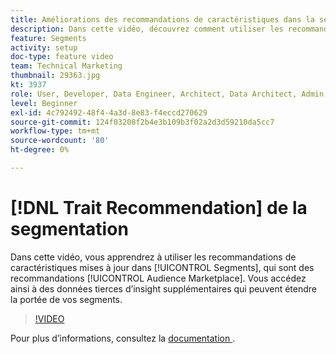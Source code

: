 ```yaml
---
title: Améliorations des recommandations de caractéristiques dans la segmentation
description: Dans cette vidéo, découvrez comment utiliser les recommandations de caractéristiques mises à jour dans Segments, qui sont des recommandations Audience Marketplace. Bénéficiez d’insight supplémentaires dans des données tierces qui peuvent étendre la portée de vos segments.
feature: Segments
activity: setup
doc-type: feature video
team: Technical Marketing
thumbnail: 29363.jpg
kt: 3937
role: User, Developer, Data Engineer, Architect, Data Architect, Admin, Leader
level: Beginner
exl-id: 4c792492-48f4-4a3d-8e83-f4eccd270629
source-git-commit: 124f03208f2b4e3b109b3f02a2d3d59210da5cc7
workflow-type: tm+mt
source-wordcount: '80'
ht-degree: 0%

---
```


# [!DNL Trait Recommendation] de la segmentation

Dans cette vidéo, vous apprendrez à utiliser les recommandations de caractéristiques mises à jour dans [!UICONTROL Segments], qui sont des recommandations [!UICONTROL Audience Marketplace]. Vous accédez ainsi à des données tierces d’insight supplémentaires qui peuvent étendre la portée de vos segments.

>[!VIDEO](https://video.tv.adobe.com/v/29363/?quality=12)

Pour plus d’informations, consultez la [ documentation ](https://experienceleague.adobe.com/docs/audience-manager/user-guide/features/segments/trait-recommendations.html?lang=fr).
